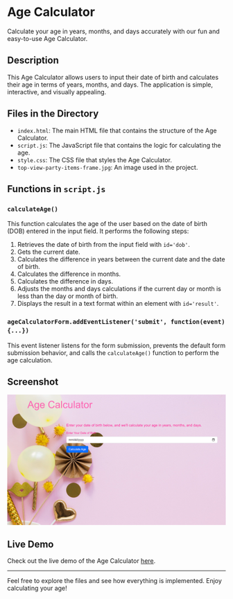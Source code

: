 # Age Calculator

Calculate your age in years, months, and days accurately with our fun and easy-to-use Age Calculator.

## Description

This Age Calculator allows users to input their date of birth and calculates their age in terms of years, months, and days. The application is simple, interactive, and visually appealing.

## Files in the Directory

- `index.html`: The main HTML file that contains the structure of the Age Calculator.
- `script.js`: The JavaScript file that contains the logic for calculating the age.
- `style.css`: The CSS file that styles the Age Calculator.
- `top-view-party-items-frame.jpg`: An image used in the project.

## Functions in `script.js`

### `calculateAge()`

This function calculates the age of the user based on the date of birth (DOB) entered in the input field. It performs the following steps:

1. Retrieves the date of birth from the input field with `id='dob'`.
2. Gets the current date.
3. Calculates the difference in years between the current date and the date of birth.
4. Calculates the difference in months.
5. Calculates the difference in days.
6. Adjusts the months and days calculations if the current day or month is less than the day or month of birth.
7. Displays the result in a text format within an element with `id='result'`.

### `ageCalculatorForm.addEventListener('submit', function(event) {...})`

This event listener listens for the form submission, prevents the default form submission behavior, and calls the `calculateAge()` function to perform the age calculation.

## Screenshot

![Age Calculator](website.png)

## Live Demo

Check out the live demo of the Age Calculator [here](#).

---

Feel free to explore the files and see how everything is implemented. Enjoy calculating your age!
